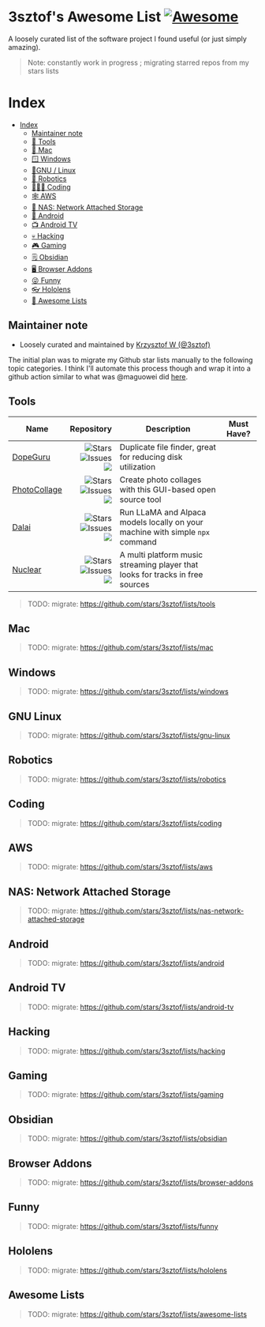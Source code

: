 # 3sztof's Awesome List [![Awesome](https://awesome.re/badge.svg)](https://awesome.re)

A loosely curated list of the software project I found useful (or just simply amazing).

> Note: constantly work in progress ; migrating starred repos from my stars lists

# Index

- [Index](#index)
  - [Maintainer note](#maintainer-note)
  - [🔨 Tools](#tools)
  - [🍎 Mac](#mac)
  - [🪟 Windows](#windows)
  - [🐧GNU / Linux](#gnu-linux)
  - [🤖 Robotics](#robotics)
  - [🧑🏻‍💻 Coding](#coding)
  - [🕸️ AWS](#aws)
  - [💽 NAS: Network Attached Storage](#nas-network-attached-storage)
  - [📱 Android](#android)
  - [📺 Android TV](#android-tv)
  - [💀 Hacking](#hacking)
  - [🎮 Gaming](#gaming)
  - [🗒️ Obsidian](#obsidian)
  - [🖥️ Browser Addons](#browser-addons)
  - [😜 Funny](#funny)
  - [👓 Hololens](#hololens)
  - [🌟 Awesome Lists](#awesome-lists)

## Maintainer note

- Loosely curated and maintained by [Krzysztof W (@3sztof)](https://github.com/3sztof)

The initial plan was to migrate my Github star lists manually to the following topic categories. I think I'll automate this process though and wrap it into a github action similar to what was @maguowei did [here](https://github.com/maguowei/starred).

## Tools

| Name | Repository | Description | Must Have? |
| --- | --- | --- | --- |
| [DopeGuru](https://github.com/arsenetar/dupeguru) | [<img align="right" src="https://img.shields.io/github/stars/arsenetar/dupeguru?label=%E2%AD%90%EF%B8%8F&logo=github" alt="Stars"><br><img align="right" src="https://img.shields.io/github/issues-raw/arsenetar/dupeguru" alt="Issues"><br><img align="right" src="https://img.shields.io/github/last-commit/arsenetar/dupeguru">](https://github.com/arsenetar/dupeguru) | Duplicate file finder, great for reducing disk utilization | |
| [PhotoCollage](https://github.com/adrienverge/PhotoCollage) | [<img align="right" src="https://img.shields.io/github/stars/adrienverge/PhotoCollage?label=%E2%AD%90%EF%B8%8F&logo=github" alt="Stars"><br><img align="right" src="https://img.shields.io/github/issues-raw/adrienverge/PhotoCollage" alt="Issues"><br><img align="right" src="https://img.shields.io/github/last-commit/adrienverge/PhotoCollage">](https://github.com/adrienverge/PhotoCollage) | Create photo collages with this GUI-based open source tool | |
| [Dalai](https://github.com/cocktailpeanut/dalai) | [<img align="right" src="https://img.shields.io/github/stars/cocktailpeanut/dalai?label=%E2%AD%90%EF%B8%8F&logo=github" alt="Stars"><br><img align="right" src="https://img.shields.io/github/issues-raw/cocktailpeanut/dalai" alt="Issues"><br><img align="right" src="https://img.shields.io/github/last-commit/cocktailpeanut/dalai">](https://github.com/cocktailpeanut/dalai) | Run LLaMA and Alpaca models locally on your machine with simple `npx` command | |
| [Nuclear](https://github.com/nukeop/nuclear) | [<img align="right" src="https://img.shields.io/github/stars/nukeop/nuclear?label=%E2%AD%90%EF%B8%8F&logo=github" alt="Stars"><br><img align="right" src="https://img.shields.io/github/issues-raw/nukeop/nuclear" alt="Issues"><br><img align="right" src="https://img.shields.io/github/last-commit/nukeop/nuclear">](https://github.com/nukeop/nuclear) | A multi platform music streaming player that looks for tracks in free sources | |

> TODO: migrate: <https://github.com/stars/3sztof/lists/tools>

## Mac

> TODO: migrate: <https://github.com/stars/3sztof/lists/mac>

## Windows

> TODO: migrate: <https://github.com/stars/3sztof/lists/windows>

## GNU Linux

> TODO: migrate: <https://github.com/stars/3sztof/lists/gnu-linux>

## Robotics

> TODO: migrate: <https://github.com/stars/3sztof/lists/robotics>

## Coding

> TODO: migrate: <https://github.com/stars/3sztof/lists/coding>

## AWS

> TODO: migrate: <https://github.com/stars/3sztof/lists/aws>

## NAS: Network Attached Storage

> TODO: migrate: <https://github.com/stars/3sztof/lists/nas-network-attached-storage>

## Android

> TODO: migrate: <https://github.com/stars/3sztof/lists/android>

## Android TV

> TODO: migrate: <https://github.com/stars/3sztof/lists/android-tv>

## Hacking

> TODO: migrate: <https://github.com/stars/3sztof/lists/hacking>

## Gaming

> TODO: migrate: <https://github.com/stars/3sztof/lists/gaming>

## Obsidian

> TODO: migrate: <https://github.com/stars/3sztof/lists/obsidian>

## Browser Addons

> TODO: migrate: <https://github.com/stars/3sztof/lists/browser-addons>

## Funny

> TODO: migrate: <https://github.com/stars/3sztof/lists/funny>

## Hololens

> TODO: migrate: <https://github.com/stars/3sztof/lists/hololens>

## Awesome Lists

> TODO: migrate: <https://github.com/stars/3sztof/lists/awesome-lists>

<!-- ## Dummysection

| Name | Repository | Description | Must Have? |
| --- | --- | --- | --- |
| [dummy-repo](https://github.com/dummy/dummy-repo) | [<img align="right" src="https://img.shields.io/github/stars/dummy/dummy-repo?label=%E2%AD%90%EF%B8%8F&logo=github" alt="Stars"><br><img align="right" src="https://img.shields.io/github/issues-raw/dummy/dummy-repo" alt="Issues"><br><img align="right" src="https://img.shields.io/github/last-commit/dummy/dummy-repo">](https://github.com/dummy/dummy-repo) | Dummy description| 🌟 | -->
